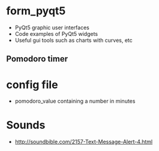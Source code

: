 # form_pyqt5
* PyQt5 graphic user interfaces
* Code examples of PyQt5 widgets
* Useful gui tools such as charts with curves, etc



## Pomodoro timer
# config file
* pomodoro_value containing a number in minutes

# Sounds
* http://soundbible.com/2157-Text-Message-Alert-4.html